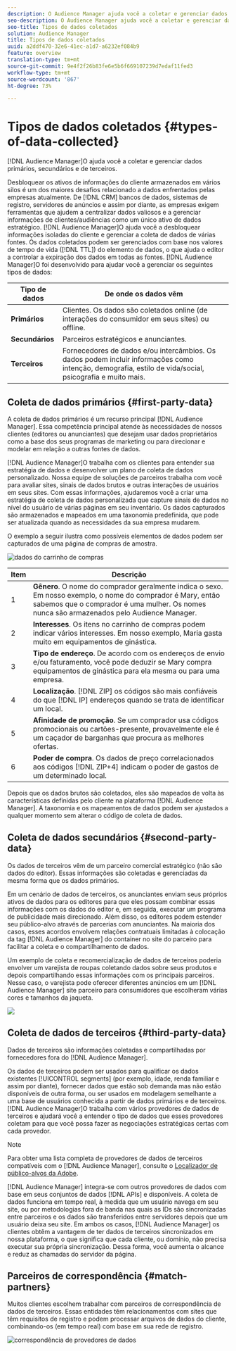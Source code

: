 ```yaml
---
description: O Audience Manager ajuda você a coletar e gerenciar dados primários, secundários e de terceiros.
seo-description: O Audience Manager ajuda você a coletar e gerenciar dados primários, secundários e de terceiros.
seo-title: Tipos de dados coletados
solution: Audience Manager
title: Tipos de dados coletados
uuid: a2ddf470-32e6-41ec-a1d7-a6232ef084b9
feature: overview
translation-type: tm+mt
source-git-commit: 9e4f2f26b83fe6e5b6f669107239d7edaf11fed3
workflow-type: tm+mt
source-wordcount: '867'
ht-degree: 73%

---
```



# Tipos de dados coletados {#types-of-data-collected}

[!DNL Audience Manager]O ajuda você a coletar e gerenciar dados primários, secundários e de terceiros.

Desbloquear os ativos de informações do cliente armazenados em vários silos é um dos maiores desafios relacionado a dados enfrentados pelas empresas atualmente. De [!DNL CRM] bancos de dados, sistemas de registro, servidores de anúncios e assim por diante, as empresas exigem ferramentas que ajudem a centralizar dados valiosos e a gerenciar informações de clientes/audiências como um único ativo de dados estratégico. [!DNL Audience Manager]O ajuda você a desbloquear informações isoladas do cliente e gerenciar a coleta de dados de várias fontes. Os dados coletados podem ser gerenciados com base nos valores de tempo de vida ([!DNL TTL]) do elemento de dados, o que ajuda o editor a controlar a expiração dos dados em todas as fontes. [!DNL Audience Manager]O foi desenvolvido para ajudar você a gerenciar os seguintes tipos de dados:

| Tipo de dados | De onde os dados vêm |
|---|---|
| **Primários** | Clientes. Os dados são coletados online (de interações do consumidor em seus sites) ou offline. |
| **Secundários** | Parceiros estratégicos e anunciantes. |
| **Terceiros** | Fornecedores de dados e/ou intercâmbios. Os dados podem incluir informações como intenção, demografia, estilo de vida/social, psicografia e muito mais. |

## Coleta de dados primários {#first-party-data}

A coleta de dados primários é um recurso principal [!DNL Audience Manager]. Essa competência principal atende às necessidades de nossos clientes (editores ou anunciantes) que desejam usar dados proprietários como a base dos seus programas de marketing ou para direcionar e modelar em relação a outras fontes de dados.

[!DNL Audience Manager]O trabalha com os clientes para entender sua estratégia de dados e desenvolver um plano de coleta de dados personalizado. Nossa equipe de soluções de parceiros trabalha com você para avaliar sites, sinais de dados brutos e outras interações de usuários em seus sites. Com essas informações, ajudaremos você a criar uma estratégia de coleta de dados personalizada que capture sinais de dados no nível do usuário de várias páginas em seu inventário. Os dados capturados são armazenados e mapeados em uma taxonomia predefinida, que pode ser atualizada quando as necessidades da sua empresa mudarem.

O exemplo a seguir ilustra como possíveis elementos de dados podem ser capturados de uma página de compras de amostra.

![dados do carrinho de compras](assets/shopping-cart-data.png)

| Item | Descrição |
|---|---|
| 1 | **Gênero**. O nome do comprador geralmente indica o sexo. Em nosso exemplo, o nome do comprador é Mary, então sabemos que o comprador é uma mulher. Os nomes nunca são armazenados pelo Audience Manager. |
| 2 | **Interesses**. Os itens no carrinho de compras podem indicar vários interesses. Em nosso exemplo, Maria gasta muito em equipamentos de ginástica. |
| 3 | **Tipo de endereço**. De acordo com os endereços de envio e/ou faturamento, você pode deduzir se Mary compra equipamentos de ginástica para ela mesma ou para uma empresa. |
| 4 | **Localização**. [!DNL ZIP] os códigos são mais confiáveis do que  [!DNL IP] endereços quando se trata de identificar um local. |
| 5 | **Afinidade de promoção**. Se um comprador usa códigos promocionais ou cartões-presente, provavelmente ele é um caçador de barganhas que procura as melhores ofertas. |
| 6 | **Poder de compra**. Os dados de preço correlacionados aos códigos [!DNL ZIP+4] indicam o poder de gastos de um determinado local. |

Depois que os dados brutos são coletados, eles são mapeados de volta às características definidas pelo cliente na plataforma [!DNL Audience Manager]. A taxonomia e os mapeamentos de dados podem ser ajustados a qualquer momento sem alterar o código de coleta de dados.

## Coleta de dados secundários {#second-party-data}

Os dados de terceiros vêm de um parceiro comercial estratégico (não são dados do editor). Essas informações são coletadas e gerenciadas da mesma forma que os dados primários.

Em um cenário de dados de terceiros, os anunciantes enviam seus próprios ativos de dados para os editores para que eles possam combinar essas informações com os dados do editor e, em seguida, executar um programa de publicidade mais direcionado. Além disso, os editores podem estender seu público-alvo através de parcerias com anunciantes. Na maioria dos casos, esses acordos envolvem relações contratuais limitadas à colocação da tag [!DNL Audience Manager] do container no site do parceiro para facilitar a coleta e o compartilhamento de dados.

Um exemplo de coleta e recomercialização de dados de terceiros poderia envolver um varejista de roupas coletando dados sobre seus produtos e depois compartilhando essas informações com os principais parceiros. Nesse caso, o varejista pode oferecer diferentes anúncios em um [!DNL Audience Manager] site parceiro para consumidores que escolheram várias cores e tamanhos da jaqueta.

![](assets/shopping-cart-traits.png)

## Coleta de dados de terceiros {#third-party-data}

Dados de terceiros são informações coletadas e compartilhadas por fornecedores fora do [!DNL Audience Manager].

Os dados de terceiros podem ser usados para qualificar os dados existentes [!UICONTROL segments] (por exemplo, idade, renda familiar e assim por diante), fornecer dados que estão sob demanda mas não estão disponíveis de outra forma, ou ser usados em modelagem semelhante a uma base de usuários conhecida a partir de dados primários e de terceiros. [!DNL Audience Manager]O trabalha com vários provedores de dados de terceiros e ajudará você a entender o tipo de dados que esses provedores coletam para que você possa fazer as negociações estratégicas certas com cada provedor.

>[!NOTE]
>
>Para obter uma lista completa de provedores de dados de terceiros compatíveis com o [!DNL Audience Manager], consulte o [Localizador de público-alvos da Adobe](https://www.adobe-audience-finder.com/).

[!DNL Audience Manager] integra-se com outros provedores de dados com base em seus conjuntos de dados  [!DNL APIs] e disponíveis. A coleta de dados funciona em tempo real, à medida que um usuário navega em seu site, ou por metodologias fora de banda nas quais as IDs são sincronizadas entre parceiros e os dados são transferidos entre servidores depois que um usuário deixa seu site. Em ambos os casos, [!DNL Audience Manager] os clientes obtêm a vantagem de ter dados de terceiros sincronizados em nossa plataforma, o que significa que cada cliente, ou domínio, não precisa executar sua própria sincronização. Dessa forma, você aumenta o alcance e reduz as chamadas do servidor da página.

## Parceiros de correspondência {#match-partners}

Muitos clientes escolhem trabalhar com parceiros de correspondência de dados de terceiros. Essas entidades têm relacionamentos com sites que têm requisitos de registro e podem processar arquivos de dados do cliente, combinando-os (em tempo real) com base em sua rede de registro.

![correspondência de provedores de dados](assets/data-provider-match.png)
